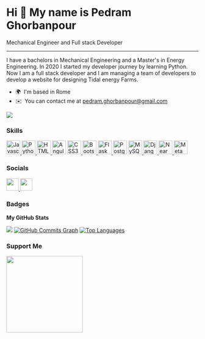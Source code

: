 Hi 👋 My name is Pedram Ghorbanpour 
===================================  

Mechanical Engineer and Full stack Developer 

--------------------------------------------  

I have a bachelors in Mechanical Engineering and a Master's in Energy Engineering. In 2020 I started my developer journey by learning Python. Now I am a full stack developer and I am managing a team of developers to develop a website for designing Tidal energy Farms.  

* 🌍  I'm based in Rome 
* ✉️  You can contact me at [pedram.ghorbanpour@gmail.com](mailto:pedram.ghorbanpour@gmail.com)

<a href="https://www.github.com/peedraam" target="_blank" rel="noreferrer"><img src="https://img.shields.io/github/followers/peedraam?logo=github&style=for-the-badge&color=0891b2&labelColor=181824" /></a>

### Skills

<p align="left"> 
  <a href="https://developer.mozilla.org/en-US/docs/Web/JavaScript" target="_blank" rel="noreferrer">
    <img src="https://raw.githubusercontent.com/danielcranney/readme-generator/main/public/icons/skills/javascript-colored.svg" width="36" height="36" alt="Javascript" />
  </a> 

  <a href="https://www.python.org/" target="_blank" rel="noreferrer">
    <img src="https://raw.githubusercontent.com/danielcranney/readme-generator/main/public/icons/skills/python-colored.svg" width="36" height="36"  alt="Python" />
  </a> 
  
  <a href="https://developer.mozilla.org/en-US/docs/Glossary/HTML5" target="_blank" rel="noreferrer">
    <img src="https://raw.githubusercontent.com/danielcranney/readme-generator/main/public/icons/skills/html5-colored.svg" width="36" height="36" alt="HTML5" />
  </a> 
  
  <a href="https://angular.io/" target="_blank" rel="noreferrer">
    <img src="https://raw.githubusercontent.com/danielcranney/readme-generator/main/public/icons/skills/angularjs-colored.svg" width="36" height="36" alt="Angular" /></a> 
  
  <a href="https://www.w3.org/TR/CSS/#css" target="_blank" rel="noreferrer">
    <img src="https://raw.githubusercontent.com/danielcranney/readme-generator/main/public/icons/skills/css3-colored.svg" width="36" height="36" alt="CSS3" />
  </a> 
  <a href="https://getbootstrap.com/" target="_blank" rel="noreferrer">
  <img src="https://raw.githubusercontent.com/danielcranney/readme-generator/main/public/icons/skills/bootstrap-colored.svg" width="36" height="36" alt="Bootstrap" />
  </a> 
  <a href="https://flask.palletsprojects.com/en/2.0.x/" target="_blank" rel="noreferrer">
    <img src="https://raw.githubusercontent.com/danielcranney/readme-generator/main/public/icons/skills/flask-colored-dark.svg" width="36" height="36" alt="Flask" />
  </a> 
  <a href="https://www.postgresql.org/" target="_blank" rel="noreferrer">
    <img src="https://raw.githubusercontent.com/danielcranney/readme-generator/main/public/icons/skills/postgresql-colored.svg" width="36" height="36" alt="PostgreSQL" /></a> 
  
  <a href="https://www.mysql.com/" target="_blank" rel="noreferrer">
    <img src="https://raw.githubusercontent.com/danielcranney/readme-generator/main/public/icons/skills/mysql-colored.svg" width="36" height="36" alt="MySQL" />
  </a> 
  <a href="https://www.djangoproject.com/" target="_blank" rel="noreferrer">
    <img src="https://raw.githubusercontent.com/danielcranney/readme-generator/main/public/icons/skills/django-colored.svg" width="36" height="36" alt="Django" />
  </a> <a href="https://near.academy/" target="_blank" rel="noreferrer">
  <img src="https://raw.githubusercontent.com/danielcranney/readme-generator/main/public/icons/skills/near-colored-dark.svg" width="36" height="36" alt="Near" />
  </a> 
  <a href="https://metamask.io/" target="_blank" rel="noreferrer">
    <img src="https://raw.githubusercontent.com/danielcranney/readme-generator/main/public/icons/skills/metamask-colored.svg" width="36" height="36" alt="MetaMask" />
  </a> 
</p> 

 ### Socials   
<p align="left">
  <a href="https://www.github.com/peedraam" target="_blank" rel="noreferrer">
    <img src="https://raw.githubusercontent.com/danielcranney/readme-generator/main/public/icons/socials/github-dark.svg" width="32" height="32" />
  </a>
  <a href="https://www.linkedin.com/in/pedram-ghorbanpour/" target="_blank" rel="noreferrer">
    <img src="https://raw.githubusercontent.com/danielcranney/readme-generator/main/public/icons/socials/linkedin.svg" width="32" height="32" />
  </a>
</p>

### Badges

<b>My GitHub Stats</b>

<a href="http://www.github.com/peedraam"><img src="https://github-readme-streak-stats.herokuapp.com/?user=peedraam&stroke=ffffff&background=181824&ring=0891b2&fire=0891b2&currStreakNum=ffffff&currStreakLabel=0891b2&sideNums=ffffff&sideLabels=ffffff&dates=ffffff&hide_border=true" /></a>
<a href="http://www.github.com/peedraam"><img src="https://activity-graph.herokuapp.com/graph?username=peedraam&bg_color=181824&color=ffffff&line=0891b2&point=ffffff&area_color=181824&area=true&hide_border=true&custom_title=GitHub%20Commits%20Graph" alt="GitHub Commits Graph" /></a>
<a href="https://github.com/peedraam" align="left"><img src="https://github-readme-stats.vercel.app/api/top-langs/?username=peedraam&langs_count=10&title_color=0891b2&text_color=ffffff&icon_color=0891b2&bg_color=181824&hide_border=true&locale=en&custom_title=Top%20%Languages" alt="Top Languages" /></a>
### Support Me

<a href="https://www.buymeacoffee.com/peeedraam"><img src="https://cdn.buymeacoffee.com/buttons/v2/default-yellow.png" width="200" /></a>

